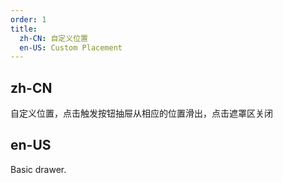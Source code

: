 ```yaml
---
order: 1
title:
  zh-CN: 自定义位置
  en-US: Custom Placement
---
```


## zh-CN

自定义位置，点击触发按钮抽屉从相应的位置滑出，点击遮罩区关闭

## en-US

Basic drawer.

